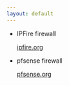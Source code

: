 ```yaml
---
layout: default
---
```


- IPFire firewall

   [ipfire.org](https://www.ipfire.org/)

- pfsense firewall
 
   [pfsense.org](https://www.pfsense.org/)

